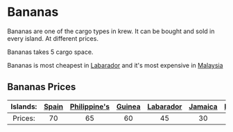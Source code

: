 
# Bananas

Bananas are one of the cargo types in krew. It can be bought and sold in every island. At different prices.

Bananas takes 5 cargo space.

Bananas is most cheapest in [Labarador](/islands/labrador.md) and it's most expensive in [Malaysia](/islands/malaysia.md)

## Bananas Prices
|Islands:|[Spain](/islands/spain.md)|[Philippine's](/islands/spain.md)|[Guinea](/islands/guinea.md)|[Labarador](/islands/labrador.md)|[Jamaica](/islands/jamaica.md)|[Malaysia](/islands/malaysia.md)|[Cuba](/islands/cuba.md)|[Barbados](/islands/barbados.md)|[Brazil](/islands/brazil.md)|[Taiwan](/islands/taiwan.md)| 
|:-:|:-:|:-:|:-:|:-:|:-:|:-:|:-:|:-:|:-:|:-:|
|Prices:|70|65|60|45|30|90|45|45|85|80|